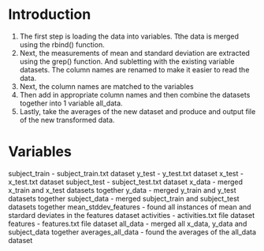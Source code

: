 Introduction
==========================================
1.	The first step is loading the data into variables. Tthe data is merged using the rbind() function.
2.	Next, the measurements of mean and standard deviation are extracted using the grep() function. And subletting with the existing variable datasets. The column names are renamed to make it easier to read the data.
3.	Next, the column names are matched to the variables
4.	Then add in appropriate column names and then combine the datasets together into 1 variable all_data. 
5.	Lastly, take the averages of the new dataset and produce and output file of the new transformed data. 


Variables
==========================================
subject_train -	subject_train.txt dataset
y_test	- y_test.txt dataset
x_test	- x_test.txt dataset
subject_test - subject_test.txt dataset
x_data - merged x_train and x_test datasets together
y_data	- merged y_train and y_test datasets together
subject_data - merged subject_train and subject_test datasets together
mean_stddev_features - found all instances of mean and stardard deviates in the features dataset
activities	- activities.txt file dataset
features - features.txt file dataset
all_data - merged all x_data, y_data and subject_data together
averages_all_data - found the averages of the all_data dataset
